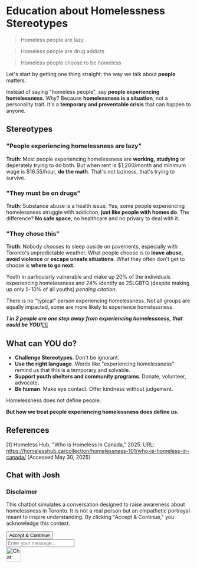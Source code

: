 # Education about Homelessness Stereotypes

> Homeless people are lazy

> Homeless people are drug addicts

> Homeless people choose to be homeless

Let's start by getting one thing straight: the way we talk about **people** matters.

Instead of saying "homeless people", say **people experiencing homelessness**. Why? Because **homelessness is a situation**, not a personality trait. It's a **temporary and preventable crisis** that can happen to anyone.

## Stereotypes

### "People experiencing homelessness are lazy"

**Truth**: Most people experiencing homelessness are **working, studying** or deperately trying to do both. But when rent is $1,200/month and minimum wage is $16.55/hour, **do the math**. That's not laziness, that's trying to survive.

### "They must be on drugs"

**Truth**: Substance abuse is a health issue. Yes, some people experiencing homelessness struggle with addiciton, **just like people with homes do**. The difference? **No safe space**, no healthcare and no privary to deal with it.

### "They chose this"

**Truth**: Nobody chooses to sleep ouside on pavements, especially with Toronto's unpredictable weather. What people choose is to **leave abuse, avoid violence** or **escape unsafe situations**. What they often don't get to choose is **where to go next**.

Youth in particularly vulnerable and make up 20% of the individuals experiencing homelessness and 24% identify as 2SLGBTQ (despite making up only 5-10% of all youths) *pending citation*.

There is no "typical" person experiencing homelessness. Not all groups are equally impacted, some are more likely to experience homelessness.

**_1 in 2 people are one step away from experiencing homelessness, that could be YOU!_**[[1]](#1)

## What can YOU do?

- **Challenge Stereotypes**. Don't be ignorant.
- **Use the right language**. Words like "experiencing homelessness" remind us that this is a temporary and solvable.
- **Support youth shelters and community programs**. Donate, volunteer, advocate.
- **Be human**. Make eye contact. Offer kindness without judgement.

Homelessness does not define people.

**But how we treat people experiencing homelessness does define us.**

## References
<a id="1">[1]</a> 
Homeless Hub, "Who is Homeless in Canada," 2025. URL: 
<https://homelesshub.ca/collection/homelessness-101/who-is-homeless-in-canada/> (Accessed May 30, 2025)

<div class="chat-box">
  <div class="chat-box-header">
    <h3 id="chat-title" style="font-size: 20px;">Chat with Josh</h3>
    <p id="chat-close"><i class="fa fa-times"></i></p>
  </div>
  
  <!-- Disclaimer Modal inserted within the chat-box so it only covers the chat window -->
  <div id="chat-disclaimer-modal" class="chat-disclaimer-modal">
    <div class="modal-content">
      <h3>Disclaimer</h3>
      <p>
        This chatbot simulates a conversation designed to raise awareness about homelessness in Toronto.
        It is not a real person but an empathetic portrayal meant to inspire understanding. By clicking 
        "Accept & Continue," you acknowledge this context.
      </p>
      <button id="accept-disclaimer" class="btn-accept">Accept & Continue</button>
    </div>
  </div>
  
  <div class="chat-box-body" id="chat-box-content">
    <!-- Messages will appear here -->
  </div>
  <div class="chat-box-footer">
    <input id="chat-input" placeholder="Enter your message..." type="text" />
    <i class="send far fa-paper-plane" id="send-button"></i>
  </div>
</div>

<div class="chat-button" id="chat-toggle">
  <img src="https://static.thenounproject.com/png/1156284-200.png" alt="Chat icon" width="40" height="40" />
</div>
